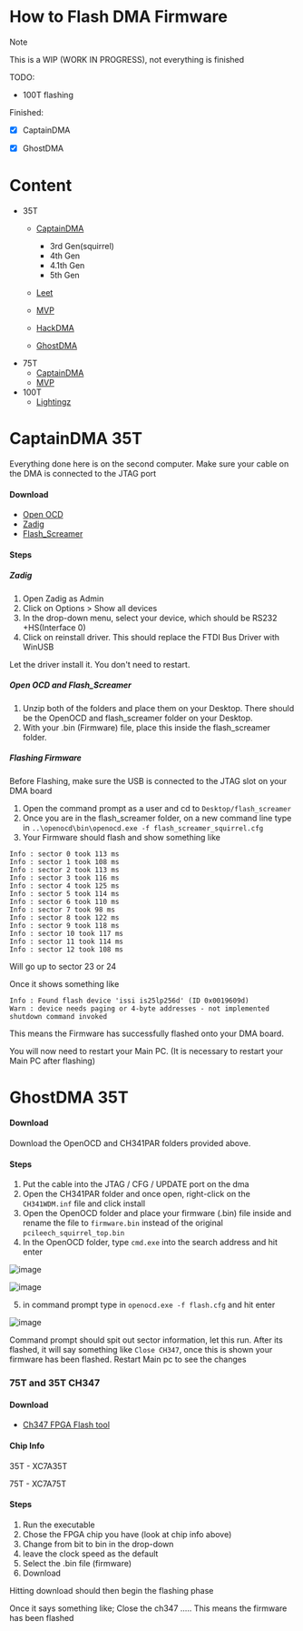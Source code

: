 # How to Flash DMA Firmware

> [!NOTE]
> This is a WIP (WORK IN PROGRESS), not everything is finished


TODO:
- 100T flashing


Finished:
- [X] CaptainDMA
- [X] GhostDMA


# Content
- 35T
  - [CaptainDMA]()
    - 3rd Gen(squirrel)
    - 4th Gen
    - 4.1th Gen
    - 5th Gen
    
  - [Leet]()
  - [MVP]()
  - [HackDMA]()
  - [GhostDMA](https://github.com/Rakeshmonkee/DMA/blob/main/How%20to%20Flash/readme.md#ghostdma-35t)
- 75T
  - [CaptainDMA]()
  - [MVP]()
- 100T
  - [Lightingz]()





# CaptainDMA 35T

Everything done here is on the second computer. Make sure your cable on the DMA is connected to the JTAG port

#### Download 
-  [Open OCD](https://docs.lambdaconcept.com/screamer/_downloads/e72a9b76299cd3a4cb30e53dd62505ff/openocd-win.zip)
-  [Zadig](https://zadig.akeo.ie/)
-  [Flash_Screamer](https://docs.lambdaconcept.com/screamer/_downloads/20c4c1c1dc18e10efea198d236ac015f/flash_screamer.zip)

#### Steps

##### Zadig

1. Open Zadig as Admin
2. Click on Options > Show all devices
3. In the drop-down menu, select your device, which should be RS232 +HS(Interface 0)
4. Click on reinstall driver. This should replace the FTDI Bus Driver with WinUSB 

Let the driver install it. You don't need to restart.

##### Open OCD and Flash_Screamer
1. Unzip both of the folders and place them on your Desktop. There should be the OpenOCD and flash_screamer folder on your Desktop.
2. With your .bin (Firmware) file, place this inside the flash_screamer folder.


##### Flashing Firmware

Before Flashing, make sure the USB is connected to the JTAG slot on your DMA board

1. Open the command prompt as a user and cd to `Desktop/flash_screamer`
2. Once you are in the flash_screamer folder, on a new command line type in `..\openocd\bin\openocd.exe -f flash_screamer_squirrel.cfg`
3. Your Firmware should flash and show something like

```
Info : sector 0 took 113 ms
Info : sector 1 took 108 ms
Info : sector 2 took 113 ms
Info : sector 3 took 116 ms
Info : sector 4 took 125 ms
Info : sector 5 took 114 ms
Info : sector 6 took 110 ms
Info : sector 7 took 98 ms
Info : sector 8 took 122 ms
Info : sector 9 took 118 ms
Info : sector 10 took 117 ms
Info : sector 11 took 114 ms
Info : sector 12 took 108 ms
```

Will go up to sector 23 or 24

Once it shows something like

```
Info : Found flash device 'issi is25lp256d' (ID 0x0019609d)
Warn : device needs paging or 4-byte addresses - not implemented
shutdown command invoked
``` 

This means the Firmware has successfully flashed onto your DMA board.

You will now need to restart your Main PC. (It is necessary to restart your Main PC after flashing)


# GhostDMA 35T

#### Download 

Download the OpenOCD and CH341PAR folders provided above.

#### Steps
1. Put the cable into the JTAG / CFG / UPDATE port on the dma
2. Open the CH341PAR folder and once open, right-click on the `CH341WDM.inf` file and click install
3. Open the OpenOCD folder and place your firmware (.bin) file inside and rename the file to `firmware.bin` instead of the original `pcileech_squirrel_top.bin`
4. In the OpenOCD folder, type `cmd.exe` into the search address and hit enter

![image](https://github.com/Rakeshmonkee/DMA/assets/89455475/016a29e6-b432-4429-aa74-806b57d914c3)

![image](https://github.com/Rakeshmonkee/DMA/assets/89455475/7ec678b1-094a-4f52-9721-2b12c855a552)

5. in command prompt type in `openocd.exe -f flash.cfg` and hit enter

![image](https://github.com/Rakeshmonkee/DMA/assets/89455475/660e5f2e-3a5f-4261-baf4-2fae8812de2c)

Command prompt should spit out sector information, let this run. After its flashed, it will say something like `Close CH347`, once this is shown your firmware has been flashed. Restart Main pc to see the changes





### 75T and 35T CH347

#### Download 
-  [Ch347 FPGA Flash tool](https://github.com/WCHSoftGroup/ch347/tree/main/CH347FPGATool)

#### Chip Info

35T - XC7A35T

75T - XC7A75T


#### Steps

1. Run the executable
2. Chose the FPGA chip you have (look at chip info above)
3. Change from bit to bin in the drop-down
4. leave the clock speed as the default
5. Select the .bin file (firmware)
6. Download

Hitting download should then begin the flashing phase

Once it says something like; Close the ch347 ..... This means the firmware has been flashed

